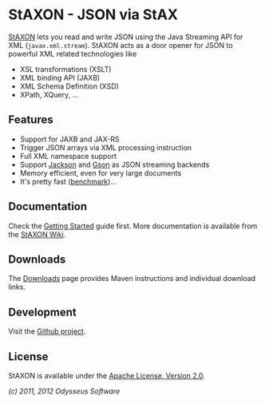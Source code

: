 # StAXON - JSON via StAX

[StAXON](http://beckchr.github.com/staxon/) lets you read and write JSON using the Java Streaming API
for XML (`javax.xml.stream`). StAXON acts as a door opener for JSON to powerful XML related technologies like

- XSL transformations (XSLT)
- XML binding API (JAXB)
- XML Schema Definition (XSD)
- XPath, XQuery, ...

## Features

- Support for JAXB and JAX-RS
- Trigger JSON arrays via XML processing instruction
- Full XML namespace support
- Support [Jackson](http://wiki.fasterxml.com/JacksonHome/) and [Gson](http://code.google.com/p/google-gson/) as JSON streaming backends
- Memory efficient, even for very large documents
- It's pretty fast ([benchmark](https://github.com/beckchr/staxon/wiki/Benchmark))...

## Documentation

Check the [Getting Started](https://github.com/beckchr/staxon/wiki/Getting-Started) guide first.
More documentation is available from the [StAXON Wiki](https://github.com/beckchr/staxon/wiki/).

## Downloads

The [Downloads](https://github.com/beckchr/staxon/wiki/Downloads) page provides Maven instructions and individual download links.

## Development

Visit the [Github project](http://github.com/beckchr/staxon/).

## License

StAXON is available under the [Apache License, Version 2.0](http://www.apache.org/licenses/LICENSE-2.0.html).


_(c) 2011, 2012 Odysseus Software_